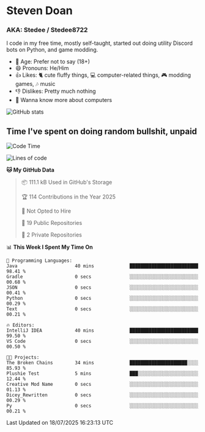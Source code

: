 # Steven Doan
### AKA: Stedee / Stedee8722
I code in my free time, mostly self-taught, started out doing utility Discord bots on Python, and game modding.

- 🤔 Age: Prefer not to say (18+)
- 😄 Pronouns: He/Him
- 👍 Likes: 🐈 cute fluffy things, 💻 computer-related things, 🎮 modding games, 🎶 music
- 👎 Dislikes: Pretty much nothing
- 🥹 Wanna know more about computers

![GitHub stats](https://github-readme-stats-iota-mocha-40.vercel.app/api?username=Stedee8722&show=prs_merged,prs_merged_percentage&show_icons=true&theme=transparent)

## Time I've spent on doing random bullshit, unpaid
<!--START_SECTION:Time I've spent on doing random bullshit, unpaid-->
![Code Time](http://img.shields.io/badge/Code%20Time-298%20hrs%2022%20mins-blue)

![Lines of code](https://img.shields.io/badge/From%20Hello%20World%20I%27ve%20Written-85.1%20thousand%20lines%20of%20code-blue)

**🐱 My GitHub Data** 

> 📦 111.1 kB Used in GitHub's Storage 
 > 
> 🏆 114 Contributions in the Year 2025
 > 
> 🚫 Not Opted to Hire
 > 
> 📜 19 Public Repositories 
 > 
> 🔑 2 Private Repositories 
 > 
📊 **This Week I Spent My Time On** 

```text
💬 Programming Languages: 
Java                     40 mins             █████████████████████████   98.41 % 
Gradle                   0 secs              ░░░░░░░░░░░░░░░░░░░░░░░░░   00.68 % 
JSON                     0 secs              ░░░░░░░░░░░░░░░░░░░░░░░░░   00.41 % 
Python                   0 secs              ░░░░░░░░░░░░░░░░░░░░░░░░░   00.29 % 
Text                     0 secs              ░░░░░░░░░░░░░░░░░░░░░░░░░   00.21 % 

🔥 Editors: 
IntelliJ IDEA            40 mins             █████████████████████████   99.50 % 
VS Code                  0 secs              ░░░░░░░░░░░░░░░░░░░░░░░░░   00.50 % 

🐱‍💻 Projects: 
The Broken Chains        34 mins             █████████████████████░░░░   85.93 % 
Plushie Test             5 mins              ███░░░░░░░░░░░░░░░░░░░░░░   12.44 % 
Creative Mod Name        0 secs              ░░░░░░░░░░░░░░░░░░░░░░░░░   01.13 % 
Dicey_Rewritten          0 secs              ░░░░░░░░░░░░░░░░░░░░░░░░░   00.29 % 
Py                       0 secs              ░░░░░░░░░░░░░░░░░░░░░░░░░   00.21 % 
```


 Last Updated on 18/07/2025 16:23:13 UTC
<!--END_SECTION:Time I've spent on doing random bullshit, unpaid-->
